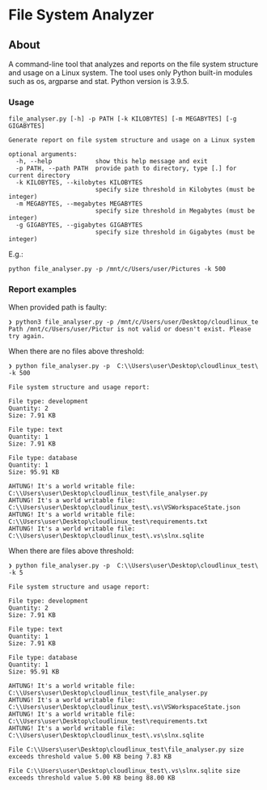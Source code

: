 # File System Analyzer

## About
A command-line tool that analyzes and reports on the file system structure and usage on a Linux system.
The tool uses only Python built-in modules such as os, argparse and stat. Python version is 3.9.5. 

### Usage
```
file_analyser.py [-h] -p PATH [-k KILOBYTES] [-m MEGABYTES] [-g GIGABYTES]

Generate report on file system structure and usage on a Linux system

optional arguments:
  -h, --help            show this help message and exit
  -p PATH, --path PATH  provide path to directory, type [.] for current directory
  -k KILOBYTES, --kilobytes KILOBYTES
                        specify size threshold in Kilobytes (must be integer)
  -m MEGABYTES, --megabytes MEGABYTES
                        specify size threshold in Megabytes (must be integer)
  -g GIGABYTES, --gigabytes GIGABYTES
                        specify size threshold in Gigabytes (must be integer)
```
E.g.:
```
python file_analyser.py -p /mnt/c/Users/user/Pictures -k 500
```

### Report examples
When provided path is faulty:
```
❯ python3 file_analyser.py -p /mnt/c/Users/user/Desktop/cloudlinux_te
Path /mnt/c/Users/user/Pictur is not valid or doesn't exist. Please try again.
```
When there are no files above threshold:
```
❯ python file_analyser.py -p  C:\\Users\user\Desktop\cloudlinux_test\ -k 500

File system structure and usage report:

File type: development
Quantity: 2
Size: 7.91 KB

File type: text
Quantity: 1
Size: 7.91 KB

File type: database
Quantity: 1
Size: 95.91 KB

AHTUNG! It's a world writable file: C:\\Users\user\Desktop\cloudlinux_test\file_analyser.py
AHTUNG! It's a world writable file: C:\\Users\user\Desktop\cloudlinux_test\.vs\VSWorkspaceState.json
AHTUNG! It's a world writable file: C:\\Users\user\Desktop\cloudlinux_test\requirements.txt
AHTUNG! It's a world writable file: C:\\Users\user\Desktop\cloudlinux_test\.vs\slnx.sqlite
```
When there are files above threshold: 
```
❯ python file_analyser.py -p  C:\\Users\user\Desktop\cloudlinux_test\ -k 5

File system structure and usage report:

File type: development
Quantity: 2
Size: 7.91 KB

File type: text
Quantity: 1
Size: 7.91 KB

File type: database
Quantity: 1
Size: 95.91 KB

AHTUNG! It's a world writable file: C:\\Users\user\Desktop\cloudlinux_test\file_analyser.py
AHTUNG! It's a world writable file: C:\\Users\user\Desktop\cloudlinux_test\.vs\VSWorkspaceState.json
AHTUNG! It's a world writable file: C:\\Users\user\Desktop\cloudlinux_test\requirements.txt
AHTUNG! It's a world writable file: C:\\Users\user\Desktop\cloudlinux_test\.vs\slnx.sqlite

File C:\\Users\user\Desktop\cloudlinux_test\file_analyser.py size exceeds threshold value 5.00 KB being 7.83 KB

File C:\\Users\user\Desktop\cloudlinux_test\.vs\slnx.sqlite size exceeds threshold value 5.00 KB being 88.00 KB
```


